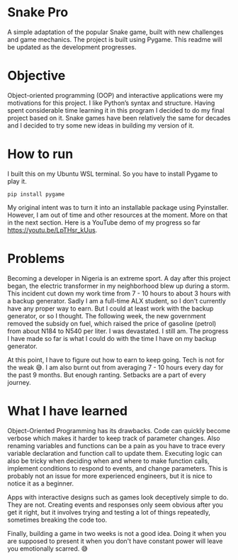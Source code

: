 # Snake Pro

A simple adaptation of the popular Snake game, built with new challenges and game mechanics. The project is built using Pygame. This readme will be updated as the development progresses.

# Objective
Object-oriented programming (OOP) and interactive applications were my motivations for this project. I like Python’s syntax and structure. Having spent considerable time learning it in this program I decided to do my final project based on it. Snake games have been relatively the same for decades and I decided to try some new ideas in building my version of it.

# How to run
I built this on my Ubuntu WSL terminal. So you have to install Pygame to play it.
```
pip install pygame
```
My original intent was to turn it into an installable package using Pyinstaller. However, I am out of time and other resources at the moment. More on that in the next section. Here is a YouTube demo of my progress so far https://youtu.be/LpTHsr_kUus.

# Problems
Becoming a developer in Nigeria is an extreme sport. A day after this project began, the electric transformer in my neighborhood blew up during a storm. This incident cut down my work time from 7 - 10 hours to about 3 hours with a backup generator. Sadly I am a full-time ALX student, so I don't currently have any proper way to earn. But I could at least work with the backup generator, or so I thought. The following week, the new government removed the subsidy on fuel, which raised the price of gasoline (petrol) from about N184 to N540 per liter. I was devastated. I still am. The progress I have made so far is what I could do with the time I have on my backup generator.

At this point, I have to figure out how to earn to keep going. Tech is not for the weak 😅. I am also burnt out from averaging 7 - 10 hours every day for the past 9 months. But enough ranting. Setbacks are a part of every journey.

# What I have learned
Object-Oriented Programming has its drawbacks. Code can quickly become verbose which makes it harder to keep track of parameter changes. Also renaming variables and functions can be a pain as you have to trace every variable declaration and function call to update them. Executing logic can also be tricky when deciding when and where to make function calls, implement conditions to respond to events, and change parameters. This is probably not an issue for more experienced engineers, but it is nice to notice it as a beginner.

Apps with interactive designs such as games look deceptively simple to do. They are not. Creating events and responses only seem obvious after you get it right, but it involves trying and testing a lot of things repeatedly, sometimes breaking the code too.

Finally, building a game in two weeks is not a good idea. Doing it when you are supposed to present it when you don't have constant power will leave you emotionally scarred. 😅
